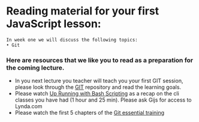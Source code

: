 # Reading material for your first JavaScript lesson:

```
In week one we will discuss the following topics:
• Git
```

### Here are resources that we like you to read as a preparation for the coming lecture. 

- In you next lecture you teacher will teach you your first GIT session, please look through the [GIT](https://github.com/HackYourFuture/Git) repository and read the learning goals.
- Please watch [Up Running with Bash Scripting](https://www.lynda.com/Bash-tutorials/Up-Running-Bash-Scripting/142989-2.html)
as a recap on the cli classes you have had (1 hour and 25 min). Please ask Gijs for access to Lynda.com
- Please watch the first 5 chapters of the [Git essential training](https://www.lynda.com/Git-tutorials/Git-Essential-Training/100222-2.html)
